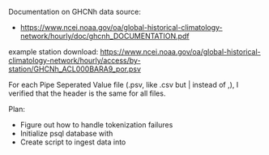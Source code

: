 Documentation on GHCNh data source:
 - https://www.ncei.noaa.gov/oa/global-historical-climatology-network/hourly/doc/ghcnh_DOCUMENTATION.pdf

example station download:
https://www.ncei.noaa.gov/oa/global-historical-climatology-network/hourly/access/by-station/GHCNh_ACL000BARA9_por.psv

For each Pipe Seperated Value file (.psv, like .csv but | instead of ,), I verified that the header is the same for all files.

Plan:
 - Figure out how to handle tokenization failures
 - Initialize psql database with
 - Create script to ingest data into 
